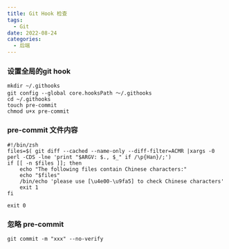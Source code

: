 ```yaml
---
title: Git Hook 检查
tags: 
  - Git
date: 2022-08-24
categories:
  - 后端
---
```


### 设置全局的git hook
```shell
mkdir ~/.githooks
git config --global core.hooksPath ～/.githooks
cd ~/.githooks
touch pre-commit
chmod u+x pre-commit
```

### pre-commit 文件内容
```shell
#!/bin/zsh
files=$( git diff --cached --name-only --diff-filter=ACMR |xargs -0 perl -CDS -lne 'print "$ARGV: $., $_" if /\p{Han}/;')
if [[ -n $files ]]; then
    echo "The following files contain Chinese characters:"
    echo "$files"
    /bin/echo 'please use [\u4e00-\u9fa5] to check Chinese characters'
    exit 1
fi

exit 0
```

### 忽略 pre-commit
`git commit -m "xxx" --no-verify`